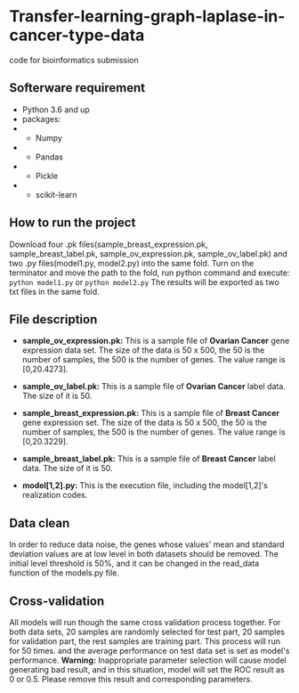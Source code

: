 # Transfer-learning-graph-laplase-in-cancer-type-data
code for bioinformatics submission

## Softerware requirement
- Python 3.6 and up
- packages:
- - Numpy
- - Pandas
- - Pickle
- - scikit-learn

## How to run the project
Download four .pk files(sample_breast_expression.pk, sample_breast_label.pk, sample_ov_expression.pk, sample_ov_label.pk) and two .py files(model1.py, model2.py) into the same fold. Turn on the terminator and move the path to the fold, run python command and execute:
`python model1.py` or `python model2.py`
The results will be exported as two txt files in the same fold. 

## File description 
* **sample_ov_expression.pk:** This is a sample file of **Ovarian Cancer** gene expression data set. The size of the data is 50 x 500, the 50 is the number of samples, the 500 is the number of genes. The value range is [0,20.4273].

* **sample_ov_label.pk:** This is a sample file of **Ovarian Cancer** label data. The size of it is 50.

* **sample_breast_expression.pk:** This is a sample file of **Breast Cancer** gene expression set. The size of the data is 50 x 500, the 50 is the number of samples, the 500 is the number of genes. The value range is [0,20.3229].

* **sample_breast_label.pk:** This is a sample file of **Breast Cancer** label data. The size of it is 50.

* **model[1,2].py:** This is the execution file, including the model[1,2]'s realization codes.

## Data clean 
In order to reduce data noise, the genes whose values' mean and standard deviation values are at low level in both datasets should be removed. The initial level threshold is 50%, and it can be changed in the read_data function of the models.py file.

## Cross-validation
All models will run though the same cross validation process together. For both data sets, 20 samples are randomly selected for test part, 20 samples for validation part, the rest samples are training part. This process will run for 50 times. and the average performance on test data set is set as model's performance. 
**Warning:** Inappropriate parameter selection will cause model generating bad result, and in this situation, model will set the ROC result as 0 or 0.5. Please remove this result and corresponding parameters.









